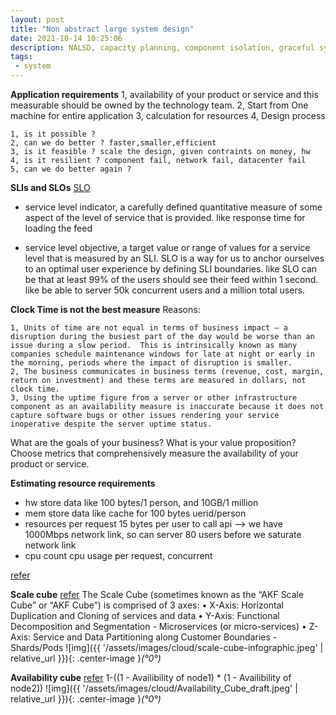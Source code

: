 ```yaml
---
layout: post
title: "Non abstract large system design"
date: 2021-10-14 10:25:06
description: NALSD, capacity planning, component isolation, graceful system degradation, SLO/SLI, Scale cube and Availibility cube
tags:
 - system
---
```


**Application requirements**
1, availability of your product or service and this measurable should be owned by the technology team.
2, Start from One machine for entire application
3, calculation for resources
4, Design process
```
1, is it possible ? 
2, can we do better ? faster,smaller,efficient
3, is it feasible ? scale the design, given contraints on money, hw
4, is it resilient ? component fail, network fail, datacenter fail
5, can we do better again ?
```
**SLIs and SLOs**
[SLO](https://github.com/slok/sloth)
- service level indicator, a carefully defined quantitative measure of some aspect of the level of service that is provided.
like response time for loading the feed

- service level objective, a target value or range of values for a service level that is measured by an SLI. SLO is a way for us to anchor ourselves to an optimal user experience by defining SLI boundaries.
like SLO can be that at least 99% of the users should see their feed within 1 second.
like be able to server 50k concurrent users and a million total users.

**Clock Time is not the best measure**
Reasons:
```
1, Units of time are not equal in terms of business impact – a disruption during the busiest part of the day would be worse than an issue during a slow period.  This is intrinsically known as many companies schedule maintenance windows for late at night or early in the morning, periods where the impact of disruption is smaller.
2, The business communicates in business terms (revenue, cost, margin, return on investment) and these terms are measured in dollars, not clock time.
3, Using the uptime figure from a server or other infrastructure component as an availability measure is inaccurate because it does not capture software bugs or other issues rendering your service inoperative despite the server uptime status.
```
What are the goals of your business?  What is your value proposition?  Choose metrics that comprehensively measure the availability of your product or service.

**Estimating resource requirements**
- hw store data
like 100 bytes/1 person, and 10GB/1 million
- mem store data
like cache for 100 bytes uerid/person
- resources per request
15 bytes per user to call api --> we have 1000Mbps network link, so can server 80 users before we saturate network link 
- cpu count
cpu usage per request, concurrent

[refer](https://sre.google/workbook/non-abstract-design/)


**Scale cube**
[refer](https://akfpartners.com/growth-blog/scale-cube)
The Scale Cube (sometimes known as the “AKF Scale Cube” or “AKF Cube”) is comprised of 3 axes: 
    • X-Axis: Horizontal Duplication and Cloning of services and data
    • Y-Axis: Functional Decomposition and Segmentation - Microservices (or micro-services)
    • Z-Axis: Service and Data Partitioning along Customer Boundaries - Shards/Pods
![img]({{ '/assets/images/cloud/scale-cube-infographic.jpeg' | relative_url }}){: .center-image }*(°0°)*

**Availability cube**
[refer](https://akfpartners.com/growth-blog/akf-availability-cube)
1-((1 - Availibility of node1) * (1 - Availibility of node2))
![img]({{ '/assets/images/cloud/Availability_Cube_draft.jpeg' | relative_url }}){: .center-image }*(°0°)*
